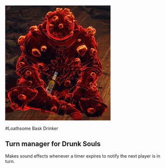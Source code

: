 ![Loathsome Bask Drinker](./bask-drinker.png)

#Loathsome Bask Drinker
## Turn manager for Drunk Souls

Makes sound effects whenever a timer expires to notify the next player is in turn.
